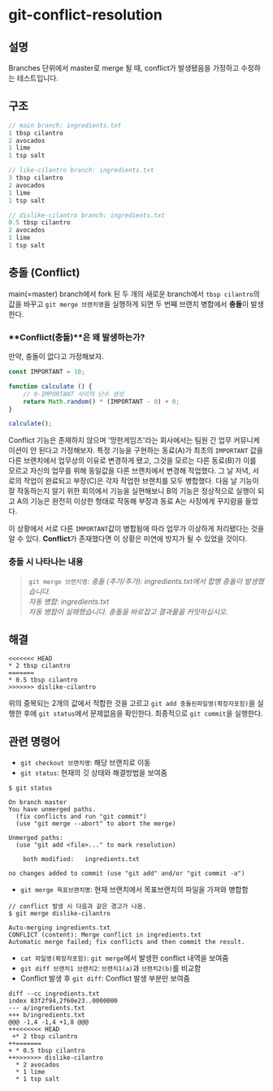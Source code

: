 # git-conflict-resolution

## 설명
Branches 단위에서 master로 merge 될 때, conflict가 발생됐음을 가정하고 수정하는 테스트입니다.

## 구조

```js
// main branch: ingredients.txt
1 tbsp cilantro
2 avocados
1 lime
1 tsp salt

// like-cilantro branch: ingredients.txt
3 tbsp cilantro
2 avocados
1 lime
1 tsp salt

// dislike-cilantro branch: ingredients.txt
0.5 tbsp cilantro
2 avocados
1 lime
1 tsp salt
```

## 충돌 (Conflict)
main(=master) branch에서 fork 된 두 개의 새로운 branch에서 `tbsp cilantro`의 값을 바꾸고 `git merge 브랜치명`을 실행하게 되면 두 번째 브랜치 병합에서 **충돌**이 발생한다.

### **Conflict(충돌)**은 왜 발생하는가?
만약, 충돌이 없다고 가정해보자.

```js
const IMPORTANT = 10;

function calculate () {
    // 0-IMPORTANT 사이의 난수 생성
    return Math.random() * (IMPORTANT - 0) + 0;
}

calculate();
```

Conflict 기능은 존재하지 않으며 '망한게임즈'라는 회사에서는 팀원 간 업무 커뮤니케이션이 안 된다고 가정해보자. 특정 기능을 구현하는 동료(A)가 최초의 `IMPORTANT` 값을 다른 브랜치에서 업무상의 이유로 변경하게 됐고, 그것을 모르는 다른 동료(B)가 이를 모르고 자신의 업무를 위해 동일값을 다른 브랜치에서 변경해 작업했다. 그 날 저녁, 서로의 작업이 완료되고 부장(C)은 각자 작업한 브랜치를 모두 병합했다. 다음 날 기능이 잘 작동하는지 알기 위한 회의에서 기능을 실현해보니 B의 기능은 정상적으로 실행이 되고 A의 기능은 완전히 이상한 형태로 작동해 부장과 동료 A는 사장에게 꾸지람을 들었다.

이 상황에서 서로 다른 `IMPORTANT`값이 병합됨에 따라 업무가 이상하게 처리됐다는 것을 알 수 있다. **Conflict**가 존재했다면 이 상황은 미연에 방지가 될 수 있었을 것이다.

### 충돌 시 나타나는 내용
> `git merge 브랜치명`: *충돌 (추가/추가): ingredients.txt에서 합병 충돌이 발생했습니다.<br/>자동 병합: ingredients.txt<br/>자동 병합이 실패했습니다. 충돌을 바로잡고 결과물을 커밋하십시오.*

## 해결
```console
<<<<<<< HEAD
* 2 tbsp cilantro
=======
* 0.5 tbsp cilantro
>>>>>>> dislike-cilantro
```

위의 중복되는 2개의 값에서 적합한 것을 고르고 `git add 충돌된파일명(확장자포함)`을 실행한 후에 `git status`에서 문제없음을 확인한다. 최종적으로 `git commit`을 실행한다.

## 관련 명령어
- `git checkout 브랜치명`: 해당 브랜치로 이동
- `git status`: 현재의 깃 상태와 해결방법을 보여줌

```console
$ git status

On branch master
You have unmerged paths.
  (fix conflicts and run "git commit")
  (use "git merge --abort" to abort the merge)

Unmerged paths:
  (use "git add <file>..." to mark resolution)

	both modified:   ingredients.txt

no changes added to commit (use "git add" and/or "git commit -a")
```

- `git merge 목표브랜치명`: 현재 브랜치에서 목표브랜치의 파일을 가져와 병합함

```console
// conflict 발생 시 다음과 같은 경고가 나옴.
$ git merge dislike-cilantro

Auto-merging ingredients.txt
CONFLICT (content): Merge conflict in ingredients.txt
Automatic merge failed; fix conflicts and then commit the result.
```

- `cat 파일명(확장자포함)`: `git merge`에서 발생한 conflict 내역을 보여줌
- `git diff 브랜치1 브랜치2`: `브랜치1(a)`과 `브랜치2(b)`를 비교함
- Conflict 발생 후 `git diff`: Conflict 발생 부분만 보여줌

```console
diff --cc ingredients.txt
index 83f2f94,2f60e23..0000000
--- a/ingredients.txt
+++ b/ingredients.txt
@@@ -1,4 -1,4 +1,8 @@@
++<<<<<<< HEAD
 +* 2 tbsp cilantro
++=======
+ * 0.5 tbsp cilantro
++>>>>>>> dislike-cilantro
  * 2 avocados
  * 1 lime
  * 1 tsp salt
```